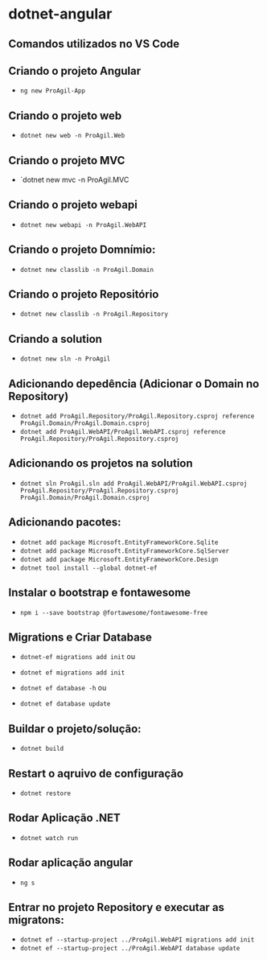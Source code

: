 # dotnet-angular

## Comandos utilizados no VS Code

## Criando o projeto Angular
* `ng new ProAgil-App`

## Criando o projeto web
* `dotnet new web -n ProAgil.Web`

## Criando o projeto MVC
* `dotnet new mvc -n ProAgil.MVC

## Criando o projeto webapi
* `dotnet new webapi -n ProAgil.WebAPI`

## Criando o projeto Domnímio: 
* `dotnet new classlib -n ProAgil.Domain`

## Criando o projeto Repositório
* `dotnet new classlib -n ProAgil.Repository`

## Criando a solution
* `dotnet new sln -n ProAgil`

## Adicionando depedência (Adicionar o Domain no Repository)
* `dotnet add ProAgil.Repository/ProAgil.Repository.csproj reference ProAgil.Domain/ProAgil.Domain.csproj`
* `dotnet add ProAgil.WebAPI/ProAgil.WebAPI.csproj reference ProAgil.Repository/ProAgil.Repository.csproj`

## Adicionando os projetos na solution
* `dotnet sln ProAgil.sln add ProAgil.WebAPI/ProAgil.WebAPI.csproj ProAgil.Repository/ProAgil.Repository.csproj ProAgil.Domain/ProAgil.Domain.csproj`

## Adicionando pacotes:
* `dotnet add package Microsoft.EntityFrameworkCore.Sqlite`
* `dotnet add package Microsoft.EntityFrameworkCore.SqlServer`
* `dotnet add package Microsoft.EntityFrameworkCore.Design`
* `dotnet tool install --global dotnet-ef`

## Instalar o bootstrap e fontawesome
* `npm i --save bootstrap @fortawesome/fontawesome-free`

## Migrations e Criar Database
* `dotnet-ef migrations add init`
    ou
* `dotnet ef migrations add init`

* `dotnet ef database -h`
    ou
* `dotnet ef database update`

## Buildar o projeto/solução:
* `dotnet build`
## Restart o aqruivo de configuração
* `dotnet restore`
## Rodar Aplicação .NET
* `dotnet watch run`
## Rodar aplicação angular
* `ng s`

## Entrar no projeto Repository e executar as migratons:
* `dotnet ef --startup-project ../ProAgil.WebAPI migrations add init`
* `dotnet ef --startup-project ../ProAgil.WebAPI database update`



